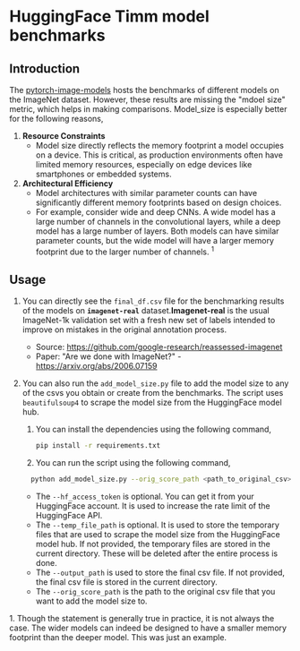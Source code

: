# HuggingFace Timm model benchmarks

## Introduction
The [pytorch-image-models](https://github.com/huggingface/pytorch-image-models/tree/main/results) hosts the benchmarks of different models on the ImageNet dataset. However, these results are missing the "mdoel size" metric, which helps in making comparisons. Model_size is especially better for the following reasons,
1. **Resource Constraints**
   * Model size directly reflects the memory footprint a model occupies on a device. This is critical, as production environments often have limited memory resources, especially on edge devices like smartphones or embedded systems.
2. **Architectural Efficiency**
    *  Model architectures with similar parameter counts can have significantly different memory footprints based on design choices.  
    * For example, consider wide and deep CNNs. A wide model has a large number of channels in the convolutional layers, while a deep model has a large number of layers. Both models can have similar parameter counts, but the wide model will have a larger memory footprint due to the larger number of channels. $^1$

## Usage
1. You can directly see the `final_df.csv` file for the benchmarking results of the models on **`imagenet-real`** dataset.**Imagenet-real** is the usual ImageNet-1k validation set with a fresh new set of labels intended to improve on mistakes in the original annotation process.
      * Source: https://github.com/google-research/reassessed-imagenet
      * Paper: "Are we done with ImageNet?" - https://arxiv.org/abs/2006.07159

2. You can also run the `add_model_size.py` file to add the model size to any of the csvs you obtain or create from the benchmarks. The script uses `beautifulsoup4` to scrape the model size from the HuggingFace model hub.
   1. You can install the dependencies using the following command,
      ```bash
      pip install -r requirements.txt
      ```
    2. You can run the script using the following command,
      ```bash
        python add_model_size.py --orig_score_path <path_to_original_csv>  --hf_access_token <huggingface_access_token> --temp_file_path <path_to_store_temp_files>  --output_path <path_to_store_final_csv>
      ```
    * The `--hf_access_token` is optional. You can get it from your HuggingFace account. It is used to increase the rate limit of the HuggingFace API.
    * The `--temp_file_path` is optional. It is used to store the temporary files that are used to scrape the model size from the HuggingFace model hub. If not provided, the temporary files are stored in the current directory. These will be deleted after the entire process is done.
    * The `--output_path` is used to store the final csv file. If not provided, the final csv file is stored in the current directory.
    * The `--orig_score_path` is the path to the original csv file that you want to add the model size to.



$1.$ Though the statement is generally true in practice, it is not always the case. The wider models can indeed be designed to have a smaller memory footprint than the deeper model. This was just an example. 